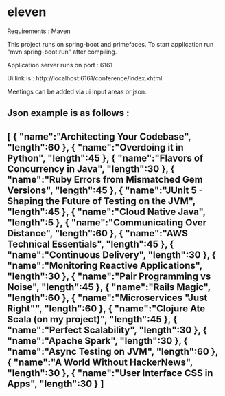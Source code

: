 # eleven


Requirements :
  Maven
  
This project runs on spring-boot and primefaces. 
To start application run  "mvn spring-boot:run" after compiling.

Application server runs on port : 6161

Ui link is : http://localhost:6161/conference/index.xhtml

Meetings can be added via ui input areas or json. 

Json example is as follows :
-----------------------
[
	{
		"name":"Architecting Your Codebase",
		"length":60
	},
	{
		"name":"Overdoing it in Python",
		"length":45
	},
	{
		"name":"Flavors of Concurrency in Java",
		"length":30
	},
	{
		"name":"Ruby Errors from Mismatched Gem Versions",
		"length":45
	},
	{
		"name":"JUnit 5 - Shaping the Future of Testing on the JVM",
		"length":45
	},
	{
		"name":"Cloud Native Java",
		"length":5
	},
	{
		"name":"Communicating Over Distance",
		"length":60
	},
	{
		"name":"AWS Technical Essentials",
		"length":45
	},
	{
		"name":"Continuous Delivery",
		"length":30
	},
	{
		"name":"Monitoring Reactive Applications",
		"length":30
	},
	{
		"name":"Pair Programming vs Noise",
		"length":45
	},
	{
		"name":"Rails Magic",
		"length":60
	},
	{
		"name":"Microservices \"Just Right\"",
		"length":60
	},
	{
		"name":"Clojure Ate Scala (on my project)",
		"length":45
	},
	{
		"name":"Perfect Scalability",
		"length":30
	},
	{
		"name":"Apache Spark",
		"length":30
	},
	{
		"name":"Async Testing on JVM",
		"length":60
	},
	{
		"name":"A World Without HackerNews",
		"length":30
	},
	{
		"name":"User Interface CSS in Apps",
		"length":30
	}
]
---------------------------


